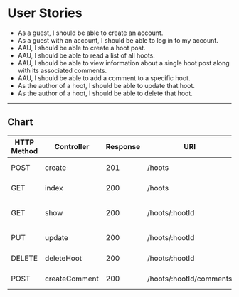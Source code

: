 # User Stories

- As a guest, I should be able to create an account.
- As a guest with an account, I should be able to log in to my account.
- AAU, I should be able to create a hoot post.
- AAU, I should be able to read a list of all hoots.
- AAU, I should be able to view information about a single hoot post along with its associated comments.
- AAU, I should be able to add a comment to a specific hoot.
- As the author of a hoot, I should be able to update that hoot.
- As the author of a hoot, I should be able to delete that hoot.

---

## Chart

| HTTP Method | Controller    | Response | URI                     | Use Case          |
| ----------- | ------------- | -------- | ----------------------- | ----------------- |
| POST        | create        | 201      | /hoots                  | Create a hoot     |
| GET         | index         | 200      | /hoots                  | List hoots        |
| GET         | show          | 200      | /hoots/:hootId          | Get a single hoot |
| PUT         | update        | 200      | /hoots/:hootId          | Update a hoot     |
| DELETE      | deleteHoot    | 200      | /hoots/:hootId          | Delete a hoot     |
| POST        | createComment | 200      | /hoots/:hootId/comments | Create a comment  |

